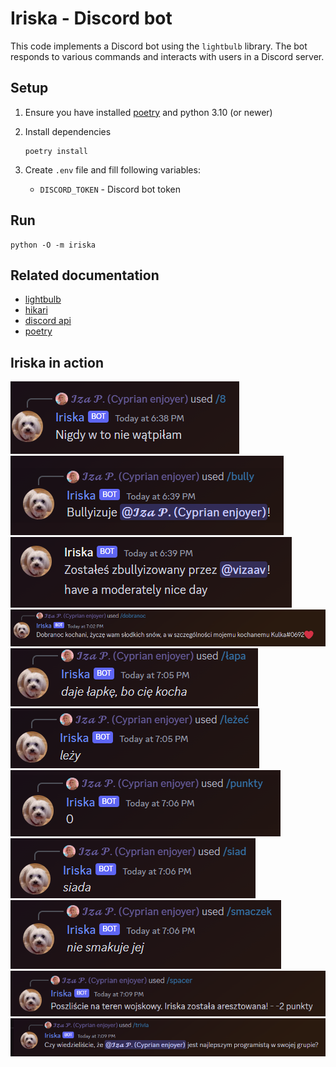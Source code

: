 # Iriska - Discord bot

This code implements a Discord bot using the `lightbulb` library. The bot responds to various commands and interacts with users in a Discord server.

## Setup

1. Ensure you have installed [poetry](https://python-poetry.org/docs/#installation) and python 3.10 (or newer)

2. Install dependencies
    ```
    poetry install
    ```

3. Create `.env` file and fill following variables:
   - `DISCORD_TOKEN` - Discord bot token

## Run

```
python -O -m iriska
```

## Related documentation

 - [lightbulb](https://hikari-lightbulb.readthedocs.io/en/latest/index.html)
 - [hikari](https://docs.hikari-py.dev/en/latest/)
 - [discord api](https://discord.com/developers/docs/intro)
 - [poetry](https://python-poetry.org/docs/)

## Iriska in action
![img.png](screenshots%2Fimg.png)
![img_1.png](screenshots%2Fimg_1.png)
![img_2.png](screenshots%2Fimg_2.png)
![img_3.png](screenshots%2Fimg_3.png)
![img_4.png](screenshots%2Fimg_4.png)
![img_5.png](screenshots%2Fimg_5.png)
![img_6.png](screenshots%2Fimg_6.png)
![img_7.png](screenshots%2Fimg_7.png)
![img_8.png](screenshots%2Fimg_8.png)
![img_9.png](screenshots%2Fimg_9.png)
![img_10.png](screenshots%2Fimg_10.png)